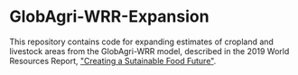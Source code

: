 # GlobAgri-WRR-Expansion
This repository contains code for expanding estimates of cropland and livestock areas from the GlobAgri-WRR model, described in the 2019 World Resources Report, ["Creating a Sutainable Food Future"](https://wrr-food.wri.org/).

